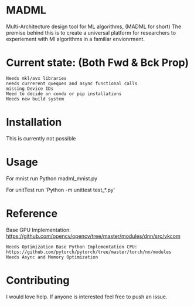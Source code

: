 # MADML
Multi-Architecture design tool for ML algorithms, (MADML for short)
The premise behind this is to create a universal platform for researchers to experiement with Ml algorithms in a familiar envionrment.

# Current state: (Both Fwd & Bck Prop)
    Needs mkl/avx libraries
    needs currerent queques and async functional calls
    missing Device IDs
    Need to decide on conda or pip installations
    Needs new build system

# Installation

This is currently not possible
# Usage

For mnist run Python madml_mnist.py

For unitTest run 'Python -m unittest test_*.py'
# Reference

Base GPU Implementation: https://github.com/opencv/opencv/tree/master/modules/dnn/src/vkcom

    Needs Optimization Base Python Implementation CPU: https://github.com/pytorch/pytorch/tree/master/torch/nn/modules
    Needs Async and Memory Optimization

# Contributing

I would love help. If anyone is interested feel free to push an issue.
